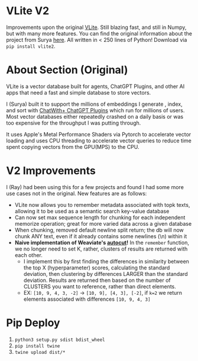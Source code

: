# VLite V2

Improvements upon the original [VLite](https://github.com/sdan/vlite). Still blazing fast, and still in Numpy, but with
many more features. You can find the original information about the project from Surya [here](https://twitter.com/sdand/status/1676256437918633984).
All written in < 250 lines of Python! Download via `pip install vlite2`.

# About Section (Original)

VLite is a vector database built for agents, ChatGPT Plugins, and other AI apps that need a fast and simple database to store vectors. 

I (Surya) built it to support the millions of embeddings I generate , index, and sort with [ChatWith+ ChatGPT Plugins](https://plugins.sdan.io/) which run for millions of users. Most vector databases either repeatedly crashed on a daily basis or was too expensive for the throughput I was putting through.

It uses Apple's Metal Performance Shaders via Pytorch to accelerate vector loading and uses CPU threading to accelerate vector queries to reduce time spent copying vectors from the GPU(MPS) to the CPU.

# V2 Improvements

I (Ray) had been using this for a few projects and found I had some more use cases not in the original. New features are
as follows:

* VLite now allows you to remember metadata associated with topk texts, allowing it to be used as a semantic 
search key-value database
* Can now set max sequence length for chunking for each independent memorize operation; great for more varied data
across a given database
* When chunking, removed default newline split return; the db will now chunk ANY text, even if it already contains
some newlines (\n) within it
* **Naive implementation of Weaviate's [autocut](https://weaviate.io/developers/weaviate/search/hybrid#limiting-results-with-autocut-and-auto_limit)!** In the 
`remember` function, we no longer need to set K, rather, clusters of results are returned with each other.
  * I implement this by first finding the differences in similarity between the top X (hyperparameter) scores, calculating
  the standard deviation, then clustering by differences LARGER than the standard deviation. Results are returned
  then based on the number of CLUSTERS you want to reference, rather than direct elements.
  * EX: `[10, 9, 4, 3, -2]` -> `[10, 9], [4, 3], [-2]`, if `k=2` we return elements associated with differences `[10, 9, 4, 3]`

# Pip Deploy
1. `python3 setup.py sdist bdist_wheel`
2. `pip install twine`
3. `twine upload dist/*`
